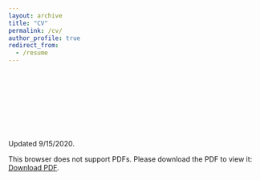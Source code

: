 ```yaml
---
layout: archive
title: "CV"
permalink: /cv/
author_profile: true
redirect_from:
  - /resume
---
```


Updated 9/15/2020.
<object data="https://github.com/shaylafolson/shaylafolson.github.io/SFOLSON_CV.pdf" type="application/pdf" width="700px" height="700px">
    <embed src="https://github.com/shaylafolson/shaylafolson.github.io/SFOLSON_CV.pdf">
        <p>This browser does not support PDFs. Please download the PDF to view it: <a href= "https://github.com/shaylafolson/shaylafolson.github.io/SFOLSON_CV.pdf" >Download PDF</a>.</p>
    </embed>
</object>
